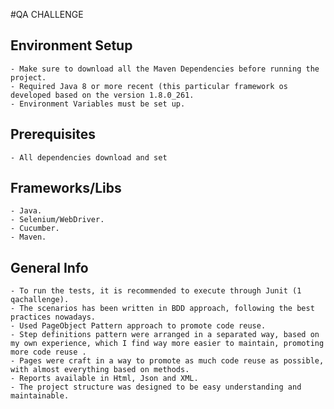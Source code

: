 #QA CHALLENGE

## Environment Setup
	- Make sure to download all the Maven Dependencies before running the project.
	- Required Java 8 or more recent (this particular framework os developed based on the version 1.8.0_261.
	- Environment Variables must be set up.
	
## Prerequisites
	- All dependencies download and set

## Frameworks/Libs
	- Java.
	- Selenium/WebDriver.
	- Cucumber.	
	- Maven.

## General Info
	- To run the tests, it is recommended to execute through Junit (1 qachallenge).
	- The scenarios has been written in BDD approach, following the best practices nowadays.
	- Used PageObject Pattern approach to promote code reuse.
	- Step definitions pattern were arranged in a separated way, based on my own experience, which I find way more easier to maintain, promoting more code reuse .
	- Pages were craft in a way to promote as much code reuse as possible, with almost everything based on methods.
	- Reports available in Html, Json and XML.
	- The project structure was designed to be easy understanding and maintainable.
	
